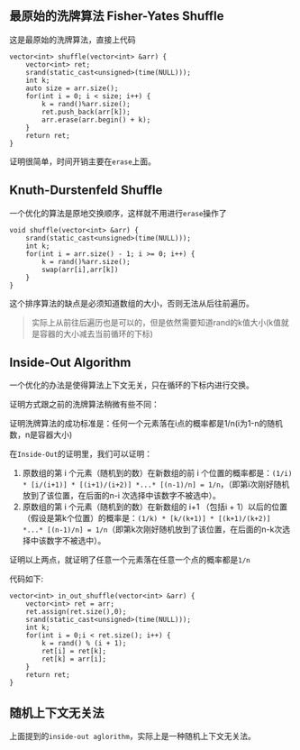 ## 最原始的洗牌算法 Fisher-Yates Shuffle

这是最原始的洗牌算法，直接上代码

```
vector<int> shuffle(vector<int> &arr) {
    vector<int> ret;
    srand(static_cast<unsigned>(time(NULL)));
    int k;
    auto size = arr.size();
    for(int i = 0; i < size; i++) {
        k = rand()%arr.size();
        ret.push_back(arr[k]);
        arr.erase(arr.begin() + k);
    }
    return ret;
}
```

证明很简单，时间开销主要在`erase`上面。



## Knuth-Durstenfeld Shuffle

一个优化的算法是原地交换顺序，这样就不用进行`erase`操作了

```
void shuffle(vector<int> &arr) {
    srand(static_cast<unsigned>(time(NULL)));
    int k;
    for(int i = arr.size() - 1; i >= 0; i++) {
        k = rand()%arr.size();
        swap(arr[i],arr[k])
    }
}
```

这个排序算法的缺点是必须知道数组的大小，否则无法从后往前遍历。

> 实际上从前往后遍历也是可以的，但是依然需要知道rand的k值大小(k值就是容器的大小减去当前循环的下标)





## Inside-Out Algorithm

一个优化的办法是使得算法上下文无关，只在循环的下标内进行交换。

证明方式跟之前的洗牌算法稍微有些不同：

证明洗牌算法的成功标准是：任何一个元素落在i点的概率都是1/n(i为1-n的随机数，n是容器大小)

在`Inside-Out`的证明里，我们可以证明：

1. 原数组的第 i 个元素（随机到的数）在新数组的前 i 个位置的概率都是：`(1/i) * [i/(i+1)] * [(i+1)/(i+2)] *...* [(n-1)/n] = 1/n`，（即第i次刚好随机放到了该位置，在后面的n-i 次选择中该数字不被选中）。
2. 原数组的第 i 个元素（随机到的数）在新数组的 i+1 （包括i + 1）以后的位置（假设是第k个位置）的概率是：`(1/k) * [k/(k+1)] * [(k+1)/(k+2)] *...* [(n-1)/n] = 1/n`（即第k次刚好随机放到了该位置，在后面的n-k次选择中该数字不被选中）。     

证明以上两点，就证明了任意一个元素落在任意一个点的概率都是`1/n`



代码如下:

```
vector<int> in_out_shuffle(vector<int> &arr) {
    vector<int> ret = arr;
    ret.assign(ret.size(),0);
    srand(static_cast<unsigned>(time(NULL)));
    int k;
    for(int i = 0;i < ret.size(); i++) {
        k = rand() % (i + 1);
        ret[i] = ret[k];
        ret[k] = arr[i];
    }
    return ret;
}
```



## 随机上下文无关法

上面提到的`inside-out aglorithm`，实际上是一种随机上下文无关法。